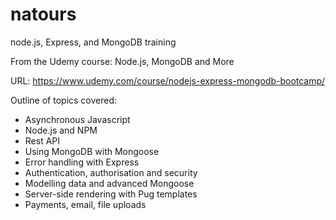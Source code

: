 # natours
node.js, Express, and MongoDB training

From the Udemy course: Node.js, MongoDB and More

URL: https://www.udemy.com/course/nodejs-express-mongodb-bootcamp/

Outline of topics covered:
- Asynchronous Javascript
- Node.js and NPM
- Rest API
- Using MongoDB with Mongoose
- Error handling with Express
- Authentication, authorisation and security
- Modelling data and advanced Mongoose
- Server-side rendering with Pug templates
- Payments, email, file uploads

